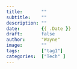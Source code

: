 ```yaml
---
title:       ""
subtitle:    ""
description: ""
date:        {{ .Date }}
draft:       false
author:      "Wayne"
image:       ""
tags:        ["tag1"]
categories:  ["Tech" ]
---
```

